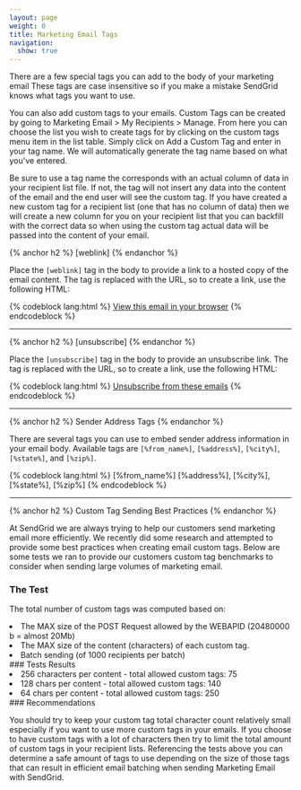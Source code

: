```yaml
---
layout: page
weight: 0
title: Marketing Email Tags
navigation:
  show: true
---
```


There are a few special tags you can add to the body of your marketing email These tags are case insensitive so if you make a mistake SendGrid knows what tags you want to use.

You can also add custom tags to your emails. Custom Tags can be created by going to Marketing Email \> My Recipients \> Manage. From here you can choose the list you wish to create tags for by clicking on the custom tags menu item in the list table. Simply click on Add a Custom Tag and enter in your tag name. We will automatically generate the tag name based on what you've entered.

Be sure to use a tag name the corresponds with an actual column of data in your recipient list file. If not, the tag will not insert any data into the content of the email and the end user will see the custom tag. If you have created a new custom tag for a recipient list (one that has no column of data) then we will create a new column for you on your recipient list that you can backfill with the correct data so when using the custom tag actual data will be passed into the content of your email.

{% anchor h2 %}
[weblink] 
{% endanchor %}

Place the `[weblink]` tag in the body to provide a link to a hosted copy of the email content. The tag is replaced with the URL, so to create a link, use the following HTML:


{% codeblock lang:html %}
<a href="[weblink]">View this email in your browser</a>
{% endcodeblock %}


* * * * *

{% anchor h2 %}
[unsubscribe] 
{% endanchor %}

Place the `[unsubscribe]` tag in the body to provide an unsubscribe link. The tag is replaced with the URL, so to create a link, use the following HTML:


{% codeblock lang:html %}
<a href="[unsubscribe]">Unsubscribe from these emails</a>
{% endcodeblock %}


* * * * *

{% anchor h2 %}
Sender Address Tags 
{% endanchor %}

There are several tags you can use to embed sender address information in your email body. Available tags are `[%from_name%]`, `[%address%]`, `[%city%]`, `[%state%]`, and `[%zip%]`.


{% codeblock lang:html %}
[%from_name%]
[%address%], [%city%], [%state%], [%zip%]
{% endcodeblock %}


* * * * *

{% anchor h2 %}
Custom Tag Sending Best Practices 
{% endanchor %}

At SendGrid we are always trying to help our customers send marketing email more efficiently. We recently did some research and attempted to provide some best practices when creating email custom tags. Below are some tests we ran to provide our customers custom tag benchmarks to consider when sending large volumes of marketing email.

### The Test

The total number of custom tags was computed based on:

<li>
The MAX size of the POST Request allowed by the WEBAPID (20480000 b = almost 20Mb)

</li>
<li>
The MAX size of the content (characters) of each custom tag.

</li>
<li>
Batch sending (of 1000 recipients per batch)

</li>
### Tests Results

<li>
256 characters per content - total allowed custom tags: 75

</li>
<li>
128 chars per content - total allowed custom tags: 140

</li>
<li>
64 chars per content - total allowed custom tags: 250

</li>
### Recommendations

You should try to keep your custom tag total character count relatively small especially if you want to use more custom tags in your emails. If you choose to have custom tags with a lot of characters then try to limit the total amount of custom tags in your recipient lists. Referencing the tests above you can determine a safe amount of tags to use depending on the size of those tags that can result in efficient email batching when sending Marketing Email with SendGrid.
